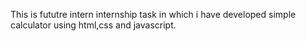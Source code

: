 This is fututre intern internship task in which i have developed simple calculator using html,css and javascript.
